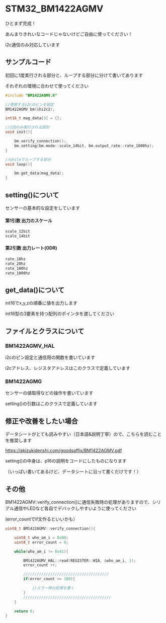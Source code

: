 # STM32_BM1422AGMV

ひとまず完成！

あんまりきれいなコードじゃないけどご自由に使ってください！

i2c通信のみ対応しています

## サンプルコード

初回に1度実行される部分と、ループする部分に分けて書いてあります

それぞれの環境に合わせて使ってください

```cpp
#include "BM1422AGMV.h"

//使用するi2cのピンを設定
BM1422AGMV bm(&hi2c2);

int16_t mag_data[3] = {};

//1回のみ実行される部分
void init(){

	bm.verify_connection();
	bm.setting(bm.mode::scale_14bit, bm.output_rate::rate_1000hz);
}

//whileでループする部分
void loop(){

	bm.get_data(mag_data);
}
```

## setting()について

センサーの基本的な設定をしています

#### 第1引数 出力のスケール
```cpp
scale_12bit
scale_14bit
```

#### 第2引数 出力レート(ODR)
```cpp
rate_10hz 
rate_20hz
rate_100hz
rate_1000hz
```

## get_data()について

int16でx,y,zの順番に値を出力します

int16型の3要素を持つ配列のポインタを渡してください

## ファイルとクラスについて

### BM1422AGMV_HAL 

i2cのピン設定と通信用の関数を書いています

i2cアドレス、レジスタアドレスはこのクラスで定義しています

### BM1422AGMG

センサーの値取得などの操作を書いています

setting()の引数はこのクラスで定義しています

## 修正や改善をしたい場合

データシートがとても読みやすい（日本語&説明丁寧）ので、こちらを読むことを推奨します

https://akizukidenshi.com/goodsaffix/BM1422AGMV.pdf

setting()の中身は、p16の説明をコードにしたものになります

（いっぱい書いてあるけど、データシートに沿って書くだけです！）

## その他

BM1422AGMV::verify_connection()に通信失敗時の処理がありますので、シリアル通信やLEDなど各自でデバックしやすいように使ってください

(error_countでif文作るといいかも）

```cpp
uint8_t BM1422AGMV::verify_connection(){

	uint8_t who_am_i = 0x00;
	uint8_t error_count = 0;

	while(who_am_i != 0x41){

		BM1422AGMV_HAL::read(REGISTER::WIA, &who_am_i, 1);
		error_count ++;

		//////////////////////////////////////
		if(error_count >= 100){

			//エラー時の処理を書く
		}
		///////////////////////////////////////
	}

	return 0;
}
```
